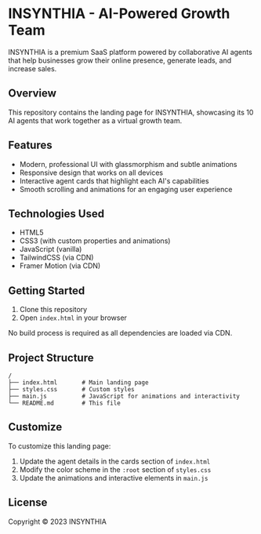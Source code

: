 # INSYNTHIA - AI-Powered Growth Team

INSYNTHIA is a premium SaaS platform powered by collaborative AI agents that help businesses grow their online presence, generate leads, and increase sales.

## Overview

This repository contains the landing page for INSYNTHIA, showcasing its 10 AI agents that work together as a virtual growth team.

## Features

- Modern, professional UI with glassmorphism and subtle animations
- Responsive design that works on all devices
- Interactive agent cards that highlight each AI's capabilities
- Smooth scrolling and animations for an engaging user experience

## Technologies Used

- HTML5
- CSS3 (with custom properties and animations)
- JavaScript (vanilla)
- TailwindCSS (via CDN)
- Framer Motion (via CDN)

## Getting Started

1. Clone this repository
2. Open `index.html` in your browser

No build process is required as all dependencies are loaded via CDN.

## Project Structure

```
/
├── index.html       # Main landing page
├── styles.css       # Custom styles
├── main.js          # JavaScript for animations and interactivity
└── README.md        # This file
```

## Customize

To customize this landing page:

1. Update the agent details in the cards section of `index.html`
2. Modify the color scheme in the `:root` section of `styles.css`
3. Update the animations and interactive elements in `main.js`

## License

Copyright © 2023 INSYNTHIA 
